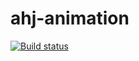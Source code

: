 # ahj-animation
[![Build status](https://ci.appveyor.com/api/projects/status/bpfujluhptnr7kej?svg=true)](https://ci.appveyor.com/project/PolinaKhodus/ahj-animation)
